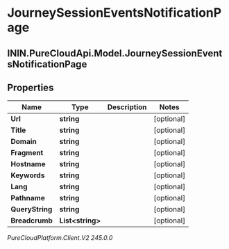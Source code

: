 # JourneySessionEventsNotificationPage

## ININ.PureCloudApi.Model.JourneySessionEventsNotificationPage

## Properties

|Name | Type | Description | Notes|
|------------ | ------------- | ------------- | -------------|
| **Url** | **string** |  | [optional] |
| **Title** | **string** |  | [optional] |
| **Domain** | **string** |  | [optional] |
| **Fragment** | **string** |  | [optional] |
| **Hostname** | **string** |  | [optional] |
| **Keywords** | **string** |  | [optional] |
| **Lang** | **string** |  | [optional] |
| **Pathname** | **string** |  | [optional] |
| **QueryString** | **string** |  | [optional] |
| **Breadcrumb** | **List&lt;string&gt;** |  | [optional] |



_PureCloudPlatform.Client.V2 245.0.0_
